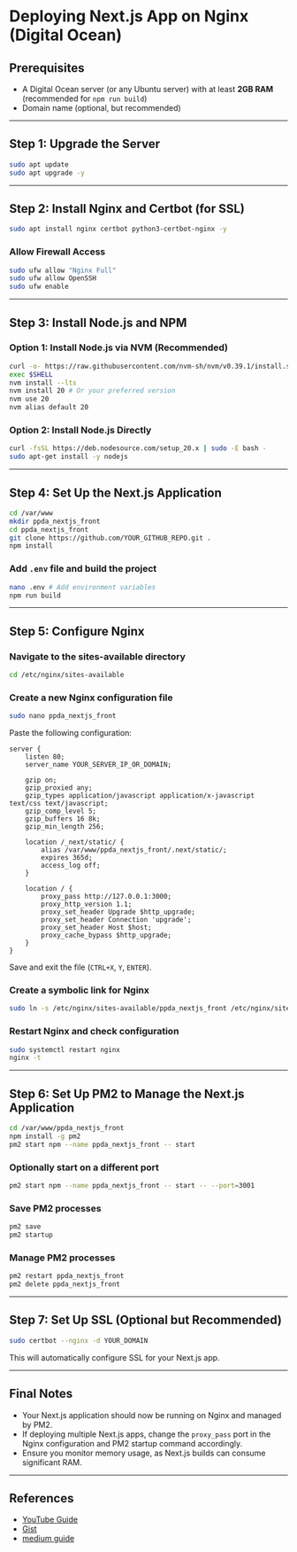 # Deploying Next.js App on Nginx (Digital Ocean)

## Prerequisites

- A Digital Ocean server (or any Ubuntu server) with at least **2GB RAM** (recommended for `npm run build`)
- Domain name (optional, but recommended)

---

## Step 1: Upgrade the Server

```bash
sudo apt update
sudo apt upgrade -y
```

---

## Step 2: Install Nginx and Certbot (for SSL)

```bash
sudo apt install nginx certbot python3-certbot-nginx -y
```

### Allow Firewall Access

```bash
sudo ufw allow "Nginx Full"
sudo ufw allow OpenSSH
sudo ufw enable
```

---

## Step 3: Install Node.js and NPM

### Option 1: Install Node.js via NVM (Recommended)

```bash
curl -o- https://raw.githubusercontent.com/nvm-sh/nvm/v0.39.1/install.sh | bash
exec $SHELL
nvm install --lts
nvm install 20 # Or your preferred version
nvm use 20
nvm alias default 20
```

### Option 2: Install Node.js Directly

```bash
curl -fsSL https://deb.nodesource.com/setup_20.x | sudo -E bash -
sudo apt-get install -y nodejs
```

---

## Step 4: Set Up the Next.js Application

```bash
cd /var/www
mkdir ppda_nextjs_front
cd ppda_nextjs_front
git clone https://github.com/YOUR_GITHUB_REPO.git .
npm install
```

### Add `.env` file and build the project

```bash
nano .env # Add environment variables
npm run build
```

---

## Step 5: Configure Nginx

### Navigate to the sites-available directory

```bash
cd /etc/nginx/sites-available
```

### Create a new Nginx configuration file

```bash
sudo nano ppda_nextjs_front
```

Paste the following configuration:

```nginx
server {
    listen 80;
    server_name YOUR_SERVER_IP_OR_DOMAIN;

    gzip on;
    gzip_proxied any;
    gzip_types application/javascript application/x-javascript text/css text/javascript;
    gzip_comp_level 5;
    gzip_buffers 16 8k;
    gzip_min_length 256;

    location /_next/static/ {
        alias /var/www/ppda_nextjs_front/.next/static/;
        expires 365d;
        access_log off;
    }

    location / {
        proxy_pass http://127.0.0.1:3000;
        proxy_http_version 1.1;
        proxy_set_header Upgrade $http_upgrade;
        proxy_set_header Connection 'upgrade';
        proxy_set_header Host $host;
        proxy_cache_bypass $http_upgrade;
    }
}
```

Save and exit the file (`CTRL+X`, `Y`, `ENTER`).

### Create a symbolic link for Nginx

```bash
sudo ln -s /etc/nginx/sites-available/ppda_nextjs_front /etc/nginx/sites-enabled/
```

### Restart Nginx and check configuration

```bash
sudo systemctl restart nginx
nginx -t
```

---

## Step 6: Set Up PM2 to Manage the Next.js Application

```bash
cd /var/www/ppda_nextjs_front
npm install -g pm2
pm2 start npm --name ppda_nextjs_front -- start
```

### Optionally start on a different port

```bash
pm2 start npm --name ppda_nextjs_front -- start -- --port=3001
```

### Save PM2 processes

```bash
pm2 save
pm2 startup
```

### Manage PM2 processes

```bash
pm2 restart ppda_nextjs_front
pm2 delete ppda_nextjs_front
```

---

## Step 7: Set Up SSL (Optional but Recommended)

```bash
sudo certbot --nginx -d YOUR_DOMAIN
```

This will automatically configure SSL for your Next.js app.

---

## Final Notes

- Your Next.js application should now be running on Nginx and managed by PM2.
- If deploying multiple Next.js apps, change the `proxy_pass` port in the Nginx configuration and PM2 startup command accordingly.
- Ensure you monitor memory usage, as Next.js builds can consume significant RAM.

---

## References

- [YouTube Guide](https://youtu.be/Dzajd46nyWo?si=_NZJTytay1vwn2r5)
- [Gist](https://gist.github.com/oelbaga/5019647715e68815c602ff05cff2416e)
- [medium guide](https://ilgaz.medium.com/deploy-multiple-next-js-apps-on-ubuntu-with-nginx-e8081c9bb080)
